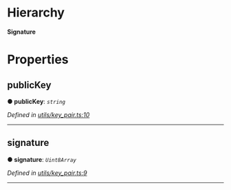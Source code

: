

# Hierarchy

**Signature**

# Properties

<a id="publickey"></a>

##  publicKey

**● publicKey**: *`string`*

*Defined in [utils/key_pair.ts:10](https://github.com/nearprotocol/nearlib/blob/92b693c/src.ts/utils/key_pair.ts#L10)*

___
<a id="signature"></a>

##  signature

**● signature**: *`Uint8Array`*

*Defined in [utils/key_pair.ts:9](https://github.com/nearprotocol/nearlib/blob/92b693c/src.ts/utils/key_pair.ts#L9)*

___

